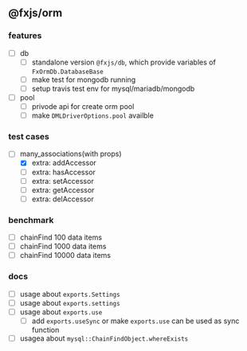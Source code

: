 ## @fxjs/orm

### features
- [ ] db
    - [ ] standalone version `@fxjs/db`, which provide variables of `FxOrmDb.DatabaseBase`
    - [ ] make test for mongodb running
    - [ ] setup travis test env for mysql/mariadb/mongodb
- [ ] pool
    - [ ] privode api for create orm pool
    - [ ] make `DMLDriverOptions.pool` availble

### test cases
* [ ] many_associations(with props)
    - [x] extra: addAccessor
    - [ ] extra: hasAccessor
    - [ ] extra: setAccessor
    - [ ] extra: getAccessor
    - [ ] extra: delAccessor

### benchmark

* [ ] chainFind 100 data items
* [ ] chainFind 1000 data items
* [ ] chainFind 10000 data items

### docs

- [ ] usage about `exports.Settings`
- [ ] usage about `exports.settings`
- [ ] usage about `exports.use`
    - [ ] add `exports.useSync` or make `exports.use` can be used as sync function
- [ ] usagea about `mysql::ChainFindObject.whereExists`